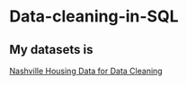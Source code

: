 # Data-cleaning-in-SQL


## My datasets is

[Nashville Housing Data for Data Cleaning](https://github.com/Mustafa-AlHunaiti/Data-cleaning-in-SQL/blob/100e5c1383f4634a5f4a2029c1fdc8798203253d/Nashville%20Housing%20Data%20for%20Data%20Cleaning.xlsx) 

